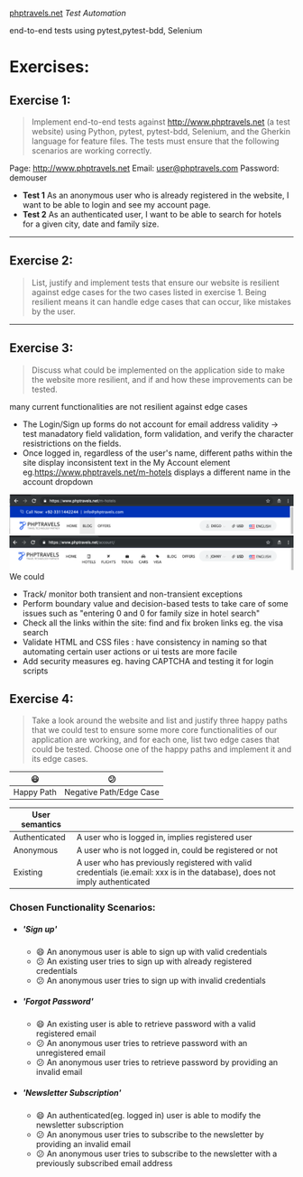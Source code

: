 [phptravels.net](http://www.phptravels.net) _Test Automation_


end-to-end tests using pytest,pytest-bdd, Selenium


# Exercises: 

> 
##  Exercise 1:


> Implement end-to-end tests against http://www.phptravels.net (a test website) using Python, pytest, pytest-bdd, Selenium, and the Gherkin language for feature files.
The tests must ensure that the following scenarios are working correctly.

Page: http://www.phptravels.net Email: user@phptravels.com Password: demouser
- **Test 1** As an anonymous user who is already registered in the website, I want to be able to login and see my account page. 
- **Test 2** As an authenticated user, I want to be able to search for hotels for a given city, date and family size.

---


## Exercise 2:

> List, justify and implement tests that ensure our website is resilient against edge cases for the two cases listed in exercise 1. Being resilient means it can handle edge cases that can occur, like mistakes by the user.

---

## Exercise 3:

> Discuss what could be implemented on the application side to make the website more resilient, and if and how these improvements can be tested.

many current functionalities are not resilient against edge cases
- The Login/Sign up forms do not account for email address validity -> test manadatory field validation, form validation, and verify the character resistrictions on the fields.
- Once logged in, regardless of the user's name, different paths within the site display inconsistent text in the My Account element
            eg.https://www.phptravels.net/m-hotels displays a different name in the account dropdown
            
            
 ![ss1](screenshots/ss1.png "screenshot 1")
 ![ss2](screenshots/ss2.png "screenshot 2")
We could 
- Track/ monitor both transient and non-transient exceptions
- Perform boundary value and decision-based tests to take care of some issues such as "entering 0 and 0 for family size in hotel search"
- Check all the links within the site: find and fix broken links eg. the visa search
- Validate HTML and CSS files : have consistency in naming so that automating certain user actions or ui tests are more facile
- Add security measures eg. having CAPTCHA and testing it for login scripts

## Exercise 4:

> Take a look around the website and list and justify three happy paths that we could test to ensure some more core functionalities of our application are working, and for each one, list two edge cases that could be tested. Choose one of the happy paths and implement it and its edge cases.


| :smiley:   | :confused:              |
|------------|-------------------------|
| Happy Path | Negative Path/Edge Case |

| User semantics |                                                                 |
|----------------|------------------------------------------------------------------------------------------------------------------------------|
| Authenticated  | A user who is logged in, implies registered user                                                                             |
| Anonymous      | A user who is not logged in, could be registered or not                                                                      |
| Existing       | A user who has previously registered with valid credentials (ie.email: xxx is in the database), does not imply authenticated |
### Chosen Functionality Scenarios:


- ##### 'Sign up'
    
    - :smile: An anonymous user is able to sign up with valid credentials
    - :confused: An existing user tries to sign up with already registered credentials
    - :confused: An anonymous user tries to sign up with invalid credentials

- ##### 'Forgot Password'

    - :smile: An existing user is able to retrieve password with a valid registered email
    - :confused: An anonymous user tries to retrieve password with an unregistered email
    - :confused: An anonymous user tries to retrieve password by providing an invalid email 

- ##### 'Newsletter Subscription'

    - :smile: An authenticated(eg. logged in) user is able to modify the newsletter subscription
    - :confused: An anonymous user tries to subscribe to the newsletter by providing an invalid email 
    - :confused: An anonymous user tries to subscribe to the newsletter with a previously subscribed email address
